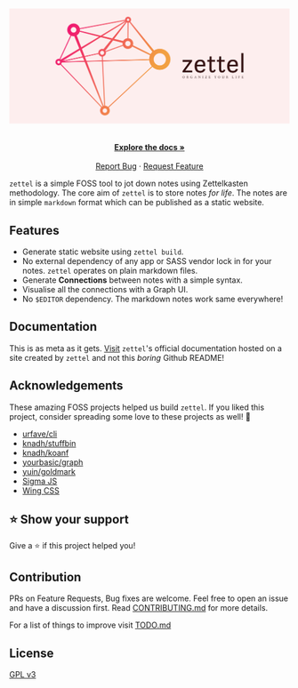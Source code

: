 <!-- PROJECT LOGO -->
<br />
<p align="center">
  <a href="https://github.com/hackstream/zettel">
    <img src="./docs/cover.png" alt="Logo">
  </a>

  <p align="center">
    <br />
    <a href="https://zettel.hackstream.dev/"><strong>Explore the docs »</strong></a>
    <br />
    <br />
    <a href="https://github.com/hackstream/zettel/issues">Report Bug</a>
    ·
    <a href="https://github.com/hackstream/zettel/issues">Request Feature</a>
  </p>
</p>


`zettel` is a simple FOSS tool to jot down notes using Zettelkasten methodology. The core aim of `zettel` is to store notes _for life_. The notes are in simple `markdown` format which can be published as a static website.

## Features

- Generate static website using `zettel build`.
- No external dependency of any app or SASS vendor lock in for your notes. `zettel` operates on plain markdown files.
- Generate **Connections** between notes with a simple syntax.
- Visualise all the connections with a Graph UI.
- No `$EDITOR` dependency. The markdown notes work same everywhere!

## Documentation

This is as meta as it gets. [Visit](https://zettel.hackstream.dev) `zettel`'s official documentation hosted on a site created by `zettel` and not this _boring_ Github README!

## Acknowledgements

These amazing FOSS projects helped us build `zettel`. If you liked this project, consider spreading some love to these projects as well! :purple_heart:

- [urfave/cli](https://github.com/urfave/cli)
- [knadh/stuffbin](https://github.com/knadh/stuffbin)
- [knadh/koanf](https://github.com/knadh/koanf)
- [yourbasic/graph](https://github.com/yourbasic/graph)
- [yuin/goldmark](https://github.com/yuin/goldmark)
- [Sigma JS](http://sigmajs.org/)
- [Wing CSS](https://github.com/kbrsh/wing)

## ⭐️ Show your support

Give a :star: if this project helped you!

## Contribution

PRs on Feature Requests, Bug fixes are welcome. Feel free to open an issue and have a discussion first. Read [CONTRIBUTING.md](CONTRIBUTING.md) for more details.

For a list of things to improve visit [TODO.md](TODO.md)

## License

[GPL v3](license)
